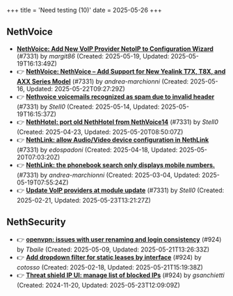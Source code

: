 +++
title = 'Need testing (10)'
date = 2025-05-26
+++

## NethVoice
- **[NethVoice: Add New VoIP Provider NetoIP to Configuration Wizard](https://github.com/NethServer/dev/issues/7471)** (#7331) by *margit86* (Created: 2025-05-19, Updated: 2025-05-19T16:13:49Z)
- :point_right: **[NethVoice: NethVoice – Add Support for New Yealink T7X, T8X, and AXX Series Model](https://github.com/NethServer/dev/issues/7469)** (#7331) by *andrea-marchionni* (Created: 2025-05-16, Updated: 2025-05-22T09:27:29Z)
- :point_right: **[Nethvoice voicemails recognized as spam due to invalid header](https://github.com/NethServer/dev/issues/7461)** (#7331) by *Stell0* (Created: 2025-05-14, Updated: 2025-05-19T16:15:37Z)
- :point_right: **[NethHotel: port old NethHotel from NethVoice14](https://github.com/NethServer/dev/issues/7425)** (#7331) by *Stell0* (Created: 2025-04-23, Updated: 2025-05-20T08:50:07Z)
- :point_right: **[NethLink: allow Audio/Video device configuration in NethLink](https://github.com/NethServer/dev/issues/7414)** (#7331) by *edospadoni* (Created: 2025-04-18, Updated: 2025-05-20T07:03:20Z)
- :point_right: **[NethLink: the phonebook search only displays mobile numbers.](https://github.com/NethServer/dev/issues/7339)** (#7331) by *andrea-marchionni* (Created: 2025-03-04, Updated: 2025-05-19T07:55:24Z)
- :point_right: **[Update VoIP providers at module update](https://github.com/NethServer/dev/issues/7331)** (#7331) by *Stell0* (Created: 2025-02-21, Updated: 2025-05-23T13:21:27Z)

## NethSecurity
- :point_right: **[openvpn: issues with user renaming and login consistency](https://github.com/NethServer/nethsecurity/issues/1209)** (#924) by *Tbaile* (Created: 2025-05-09, Updated: 2025-05-21T13:26:33Z)
- :point_right: **[Add dropdown filter for static leases by interface](https://github.com/NethServer/nethsecurity/issues/1085)** (#924) by *cotosso* (Created: 2025-02-18, Updated: 2025-05-21T15:19:38Z)
- :point_right: **[Threat shield IP UI: manage list of blocked IPs](https://github.com/NethServer/nethsecurity/issues/924)** (#924) by *gsanchietti* (Created: 2024-11-20, Updated: 2025-05-23T12:09:09Z)

